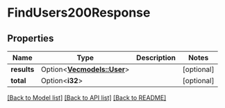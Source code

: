 # FindUsers200Response

## Properties

Name | Type | Description | Notes
------------ | ------------- | ------------- | -------------
**results** | Option<[**Vec<models::User>**](User.md)> |  | [optional]
**total** | Option<**i32**> |  | [optional]

[[Back to Model list]](../README.md#documentation-for-models) [[Back to API list]](../README.md#documentation-for-api-endpoints) [[Back to README]](../README.md)


